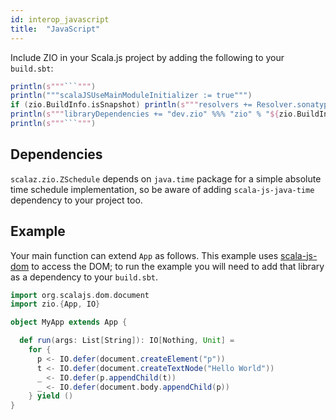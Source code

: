 ```yaml
---
id: interop_javascript
title:  "JavaScript"
---
```


Include ZIO in your Scala.js project by adding the following to your `build.sbt`:

```scala mdoc:passthrough
println(s"""```""")
println("""scalaJSUseMainModuleInitializer := true""")
if (zio.BuildInfo.isSnapshot) println(s"""resolvers += Resolver.sonatypeRepo("snapshots")""")
println(s"""libraryDependencies += "dev.zio" %%% "zio" % "${zio.BuildInfo.version}"""")
println(s"""```""")
```

## Dependencies

`scalaz.zio.ZSchedule` depends on `java.time` package for a simple absolute time schedule implementation,
so be aware of adding `scala-js-java-time` dependency to your project too.

## Example

Your main function can extend `App` as follows.
This example uses [scala-js-dom](https://github.com/scala-js/scala-js-dom) to access the DOM; to run the example you
will need to add that library as a dependency to your `build.sbt`.

```scala
import org.scalajs.dom.document
import zio.{App, IO}

object MyApp extends App {

  def run(args: List[String]): IO[Nothing, Unit] =
    for {
      p <- IO.defer(document.createElement("p"))
      t <- IO.defer(document.createTextNode("Hello World"))
      _ <- IO.defer(p.appendChild(t))
      _ <- IO.defer(document.body.appendChild(p))
    } yield ()
}

```
